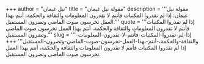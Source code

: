 +++
author = "نيل غيمان"
title = "مقولة نيل غيمان"
description = '''مقولة نيل غيمان: إذا لم تقدروا المكتبات فأنتم لا تقدرون المعلومات والثقافة والحكمة، أنتم بهذا العمل تخرسون صوت الماضي وتضرون المستقبل.'''
quote = '''إذا لم تقدروا المكتبات فأنتم لا تقدرون المعلومات والثقافة والحكمة، أنتم بهذا العمل تخرسون صوت الماضي وتضرون المستقبل.'''
slug = '''إذا-لم-تقدروا-المكتبات-فأنتم-لا-تقدرون-المعلومات-والثقافة-والحكمة،-أنتم-بهذا-العمل-تخرسون-صوت-الماضي-وتضرون-المستقبل'''
+++
إذا لم تقدروا المكتبات فأنتم لا تقدرون المعلومات والثقافة والحكمة، أنتم بهذا العمل تخرسون صوت الماضي وتضرون المستقبل.
